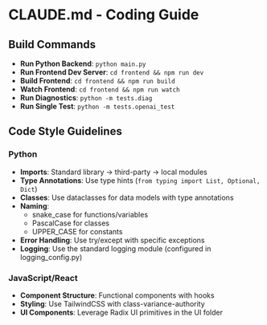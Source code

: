 # CLAUDE.md - Coding Guide

## Build Commands
- **Run Python Backend**: `python main.py`
- **Run Frontend Dev Server**: `cd frontend && npm run dev`
- **Build Frontend**: `cd frontend && npm run build`
- **Watch Frontend**: `cd frontend && npm run watch`
- **Run Diagnostics**: `python -m tests.diag`
- **Run Single Test**: `python -m tests.openai_test`

## Code Style Guidelines

### Python
- **Imports**: Standard library → third-party → local modules
- **Type Annotations**: Use type hints (`from typing import List, Optional, Dict`)
- **Classes**: Use dataclasses for data models with type annotations
- **Naming**: 
  - snake_case for functions/variables
  - PascalCase for classes
  - UPPER_CASE for constants
- **Error Handling**: Use try/except with specific exceptions
- **Logging**: Use the standard logging module (configured in logging_config.py)

### JavaScript/React
- **Component Structure**: Functional components with hooks
- **Styling**: Use TailwindCSS with class-variance-authority
- **UI Components**: Leverage Radix UI primitives in the UI folder